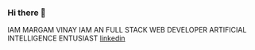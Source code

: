 ### Hi there 👋

<!--
**margamvinay7/margamvinay7** is a ✨ _special_ ✨ repository because its `README.md` (this file) appears on your GitHub profile.

Here are some ideas to get you started:

- 🔭 I’m currently working on ...
- 🌱 I’m currently learning ...
- 👯 I’m looking to collaborate on ...
- 🤔 I’m looking for help with ...
- 💬 Ask me about ...
- 📫 How to reach me: ...
- 😄 Pronouns: ...
- ⚡ Fun fact: ...
-->
IAM MARGAM VINAY
IAM AN FULL STACK WEB DEVELOPER
ARTIFICIAL INTELLIGENCE ENTUSIAST
<a href="linkedin.com/in/margam-vinay-b61163256" >linkedin</a>

